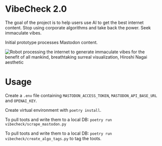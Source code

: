 # VibeCheck 2.0

The goal of the project is to help users use AI to get the best internet
content. Stop using corporate algorithms and take back the power. Seek
immaculate vibes.

Initial prototype processes Mastodon content.

![Robot processing the internet to generate immaculate vibes for the benefit of all mankind, breathtaking surreal visualization, Hiroshi Nagai aesthetic](https://github.com/johnmcdonnell/vibecheck/assets/702989/b98d52b8-75be-4bd8-b941-413b8a5f926b)

# Usage

Create a `.env` file containing `MASTODON_ACCESS_TOKEN`, `MASTODON_API_BASE_URL`  and `OPENAI_KEY`.

Create virtual environment with `poetry install`.

To pull toots and write them to a local DB:
`poetry run vibecheck/scrape_mastodon.py` 

To pull toots and write them to a local DB:
`poetry run vibecheck/create_algo_tags.py` to tag the toots.


